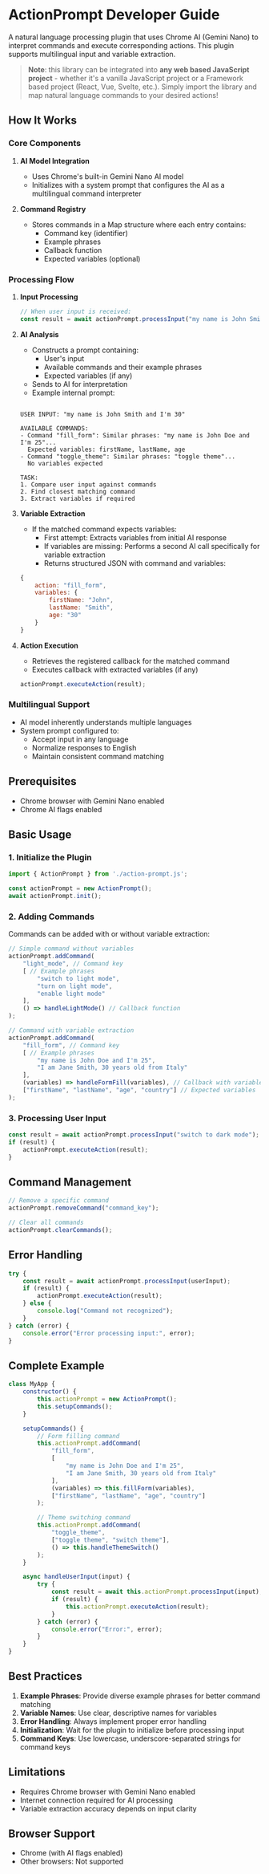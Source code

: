 # ActionPrompt Developer Guide

A natural language processing plugin that uses Chrome AI (Gemini Nano) to interpret commands and execute corresponding actions. This plugin supports multilingual input and variable extraction.

> **Note**: this library can be integrated into **any web based JavaScript project** - whether it's a vanilla JavaScript project or a Framework based project (React, Vue, Svelte, etc.). Simply import the library and map natural language commands to your desired actions!

## How It Works

### Core Components

1. **AI Model Integration**
   - Uses Chrome's built-in Gemini Nano AI model
   - Initializes with a system prompt that configures the AI as a multilingual command interpreter

2. **Command Registry**
   - Stores commands in a Map structure where each entry contains:
     - Command key (identifier)
     - Example phrases
     - Callback function
     - Expected variables (optional)

### Processing Flow

1. **Input Processing**
   ```javascript
   // When user input is received:
   const result = await actionPrompt.processInput("my name is John Smith and I'm 30");
   ```

2. **AI Analysis**
   - Constructs a prompt containing:
     - User's input
     - Available commands and their example phrases
     - Expected variables (if any)
   - Sends to AI for interpretation
   - Example internal prompt:
   
   ```

   USER INPUT: "my name is John Smith and I'm 30"

   AVAILABLE COMMANDS:
   - Command "fill_form": Similar phrases: "my name is John Doe and I'm 25"...
     Expected variables: firstName, lastName, age
   - Command "toggle_theme": Similar phrases: "toggle theme"...
     No variables expected

   TASK:
   1. Compare user input against commands
   2. Find closest matching command
   3. Extract variables if required
   ```

3. **Variable Extraction**
   - If the matched command expects variables:
     - First attempt: Extracts variables from initial AI response
     - If variables are missing: Performs a second AI call specifically for variable extraction
     - Returns structured JSON with command and variables:
   ```javascript
   {
       action: "fill_form",
       variables: {
           firstName: "John",
           lastName: "Smith",
           age: "30"
       }
   }
   ```

4. **Action Execution**
   - Retrieves the registered callback for the matched command
   - Executes callback with extracted variables (if any)
   ```javascript
   actionPrompt.executeAction(result);
   ```

### Multilingual Support

- AI model inherently understands multiple languages
- System prompt configured to:
  - Accept input in any language
  - Normalize responses to English
  - Maintain consistent command matching

## Prerequisites

- Chrome browser with Gemini Nano enabled
- Chrome AI flags enabled

## Basic Usage

### 1. Initialize the Plugin

```javascript
import { ActionPrompt } from './action-prompt.js';

const actionPrompt = new ActionPrompt();
await actionPrompt.init();
```

### 2. Adding Commands

Commands can be added with or without variable extraction:
```javascript
// Simple command without variables
actionPrompt.addCommand(
    "light_mode", // Command key
    [ // Example phrases
        "switch to light mode",
        "turn on light mode",
        "enable light mode"
    ],
    () => handleLightMode() // Callback function
);

// Command with variable extraction
actionPrompt.addCommand(
    "fill_form", // Command key
    [ // Example phrases
        "my name is John Doe and I'm 25",
        "I am Jane Smith, 30 years old from Italy"
    ],
    (variables) => handleFormFill(variables), // Callback with variables
    ["firstName", "lastName", "age", "country"] // Expected variables
);
```

### 3. Processing User Input

```javascript
const result = await actionPrompt.processInput("switch to dark mode");
if (result) {
    actionPrompt.executeAction(result);
}
```

## Command Management

```javascript
// Remove a specific command
actionPrompt.removeCommand("command_key");

// Clear all commands
actionPrompt.clearCommands();
```

## Error Handling

```javascript
try {
    const result = await actionPrompt.processInput(userInput);
    if (result) {
        actionPrompt.executeAction(result);
    } else {
        console.log("Command not recognized");
    }
} catch (error) {
    console.error("Error processing input:", error);
}
```

## Complete Example

```javascript
class MyApp {
    constructor() {
        this.actionPrompt = new ActionPrompt();
        this.setupCommands();
    }

    setupCommands() {
        // Form filling command
        this.actionPrompt.addCommand(
            "fill_form",
            [
                "my name is John Doe and I'm 25",
                "I am Jane Smith, 30 years old from Italy"
            ],
            (variables) => this.fillForm(variables),
            ["firstName", "lastName", "age", "country"]
        );

        // Theme switching command
        this.actionPrompt.addCommand(
            "toggle_theme",
            ["toggle theme", "switch theme"],
            () => this.handleThemeSwitch()
        );
    }

    async handleUserInput(input) {
        try {
            const result = await this.actionPrompt.processInput(input);
            if (result) {
                this.actionPrompt.executeAction(result);
            }
        } catch (error) {
            console.error("Error:", error);
        }
    }
}
```

## Best Practices

1. **Example Phrases**: Provide diverse example phrases for better command matching
2. **Variable Names**: Use clear, descriptive names for variables
3. **Error Handling**: Always implement proper error handling
4. **Initialization**: Wait for the plugin to initialize before processing input
5. **Command Keys**: Use lowercase, underscore-separated strings for command keys

## Limitations

- Requires Chrome browser with Gemini Nano enabled
- Internet connection required for AI processing
- Variable extraction accuracy depends on input clarity

## Browser Support

- Chrome (with AI flags enabled)
- Other browsers: Not supported